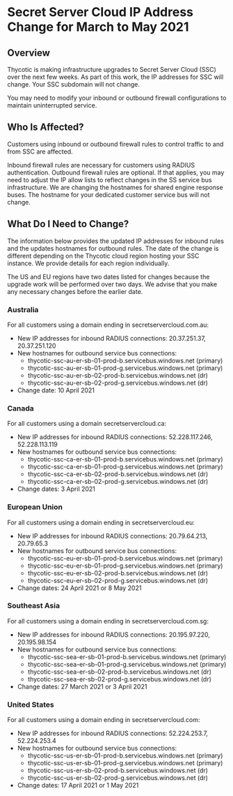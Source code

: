 [title]: # (SSC IP Change for March to May 2021)
[tags]: # (Upgrade, IP change, secret server cloud)
[priority]: # (1000)

# Secret Server Cloud IP Address Change for March to May 2021

## Overview

Thycotic is making infrastructure upgrades to Secret Server Cloud (SSC) over the next few weeks. As part of this work, the IP addresses for SSC will change. Your SSC subdomain will not change.

You may need to modify your inbound or outbound firewall configurations to maintain uninterrupted service.

## Who Is Affected?

Customers using inbound or outbound firewall rules to control traffic to and from SSC are affected.

Inbound firewall rules are necessary for customers using RADIUS authentication.
Outbound firewall rules are optional. If that applies, you may need to adjust the IP allow lists to reflect changes in the SS service bus infrastructure. We are changing the hostnames for shared engine response buses. The hostname for your dedicated customer service bus will not change.

## What Do I Need to Change?

The information below provides the updated IP addresses for inbound rules and the updates hostnames for outbound rules. The date of the change is different depending on the Thycotic cloud region hosting your SSC instance. We provide details for each region individually. 

The US and EU regions have two dates listed for changes because the upgrade work will be performed over two days. We advise that you make any necessary changes before the earlier date.

### Australia

For all customers using a domain ending in secretservercloud.com.au:

- New IP addresses for inbound RADIUS connections: 20.37.251.37, 20.37.251.120
- New hostnames for outbound service bus connections:
    - thycotic-ssc-au-er-sb-01-prod-b.servicebus.windows.net (primary)
    - thycotic-ssc-au-er-sb-01-prod-g.servicebus.windows.net (primary)
    - thycotic-ssc-au-er-sb-02-prod-b.servicebus.windows.net (dr)
    - thycotic-ssc-au-er-sb-02-prod-g.servicebus.windows.net (dr)
- Change date: 10 April 2021

### Canada

For all customers using a domain secretservercloud.ca:

- New IP addresses for inbound RADIUS connections: 52.228.117.246, 52.228.113.119
- New hostnames for outbound service bus connections:
    - thycotic-ssc-ca-er-sb-01-prod-b.servicebus.windows.net (primary)
    - thycotic-ssc-ca-er-sb-01-prod-g.servicebus.windows.net (primary)
    - thycotic-ssc-ca-er-sb-02-prod-b.servicebus.windows.net (dr)
    - thycotic-ssc-ca-er-sb-02-prod-g.servicebus.windows.net (dr)
- Change dates: 3 April 2021

### European Union

For all customers using a domain ending in secretservercloud.eu:

- New IP addresses for inbound RADIUS connections: 20.79.64.213, 20.79.65.3
- New hostnames for outbound service bus connections:
    - thycotic-ssc-eu-er-sb-01-prod-b.servicebus.windows.net (primary)
    - thycotic-ssc-eu-er-sb-01-prod-g.servicebus.windows.net (primary)
    - thycotic-ssc-eu-er-sb-02-prod-b.servicebus.windows.net (dr)
    - thycotic-ssc-eu-er-sb-02-prod-g.servicebus.windows.net (dr)
- Change dates: 24 April 2021 or 8 May 2021

### Southeast Asia

For all customers using a domain ending in secretservercloud.com.sg:
- New IP addresses for inbound RADIUS connections: 20.195.97.220, 20.195.98.154
- New hostnames for outbound service bus connections:
    - thycotic-ssc-sea-er-sb-01-prod-b.servicebus.windows.net (primary)
    - thycotic-ssc-sea-er-sb-01-prod-g.servicebus.windows.net (primary)
    - thycotic-ssc-sea-er-sb-02-prod-b.servicebus.windows.net (dr)
    - thycotic-ssc-sea-er-sb-02-prod-g.servicebus.windows.net (dr)
- Change dates: 27 March 2021 or 3 April 2021

### United States

For all customers using a domain ending in secretservercloud.com:
- New IP addresses for inbound RADIUS connections: 52.224.253.7, 52.224.253.4
- New hostnames for outbound service bus connections:
    - thycotic-ssc-us-er-sb-01-prod-b.servicebus.windows.net (primary)
    - thycotic-ssc-us-er-sb-01-prod-g.servicebus.windows.net (primary)
    - thycotic-ssc-us-er-sb-02-prod-b.servicebus.windows.net (dr)
    - thycotic-ssc-us-er-sb-02-prod-g.servicebus.windows.net (dr)
- Change dates: 17 April 2021 or 1 May 2021
